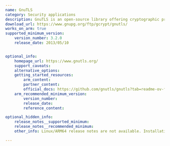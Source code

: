 ```yaml
---
name: GnuTLS
category: Security applications
description: GnuTLS is an open-source library offering cryptographic protocols like TLS and SSL, facilitating secure communication and authentication for online services and applications.
download_url: https://www.gnupg.org/ftp/gcrypt/gnutls/
works_on_arm: true
supported_minimum_version:
    version_number: 3.2.0
    release_date: 2013/05/10


optional_info:
    homepage_url: https://www.gnutls.org/
    support_caveats:
    alternative_options:
    getting_started_resources:
        arm_content: 
        partner_content: 
        official_docs: https://github.com/gnutls/gnutls?tab=readme-ov-file#gnutls----information-for-developers
    arm_recommended_minimum_version:
        version_number:
        release_date:
        reference_content: 

optional_hidden_info:
    release_notes__supported_minimum: 
    release_notes__recommended_minimum:
    other_info: Linux/ARM64 release notes are not available. Installation and testing are done via the tar archive [3.2.0](https://www.gnupg.org/ftp/gcrypt/gnutls/v3.2/gnutls-3.2.0.tar.xz).

---
```

